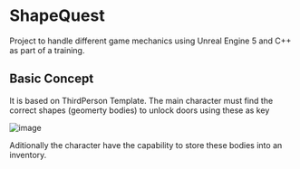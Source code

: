 # ShapeQuest
Project to handle different game mechanics using Unreal Engine 5 and C++ as part of a training.

## Basic Concept
It is based on ThirdPerson Template. 
The main character must find the correct shapes (geomerty bodies) to unlock doors using these as key

![image](https://github.com/Dan2908/ShapeQuest/assets/63173102/94ab65fa-1b42-45a8-96f0-9cfccfff4c8a)

Aditionally the character have the capability to store these bodies into an inventory.
